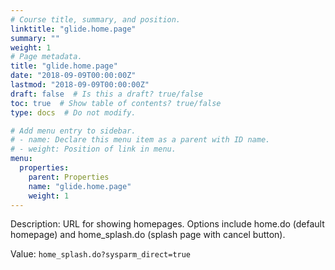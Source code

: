 ```yaml
---
# Course title, summary, and position.
linktitle: "glide.home.page"
summary: ""
weight: 1
# Page metadata.
title: "glide.home.page"
date: "2018-09-09T00:00:00Z"
lastmod: "2018-09-09T00:00:00Z"
draft: false  # Is this a draft? true/false
toc: true  # Show table of contents? true/false
type: docs  # Do not modify.

# Add menu entry to sidebar.
# - name: Declare this menu item as a parent with ID name.
# - weight: Position of link in menu.
menu:
  properties:
    parent: Properties
    name: "glide.home.page"
    weight: 1
---
```


Description: URL for showing homepages. Options include home.do (default homepage) and home_splash.do (splash page with cancel button).


Value: `home_splash.do?sysparm_direct=true`